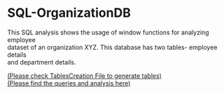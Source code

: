 # SQL-OrganizationDB

This SQL analysis shows the usage of window functions for analyzing employee <br /> 
dataset of an organization XYZ. This database has two tables- employee details <br /> 
and department details.

[(Please check TablesCreation File to generate tables)](https://github.com/Sarvagyam/SQL-OrganizationDB/blob/main/TablesCreation) <br />
[(Please find the queries and analysis here)](https://github.com/Sarvagyam/SQL-OrganizationDB/blob/main/Queries.md)

 

